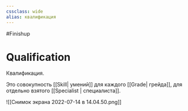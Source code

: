 ```yaml
---
cssclass: wide
alias: квалификация
---
```


#Finishup 
# Qualification

Квалификация. 

Это совокупность [[Skill| умений]] для каждого [[Grade| грейда]], для отдельно взятого [[Specialist | специалиста]]. 




![[Снимок экрана 2022-07-14 в 14.04.50.png]]

